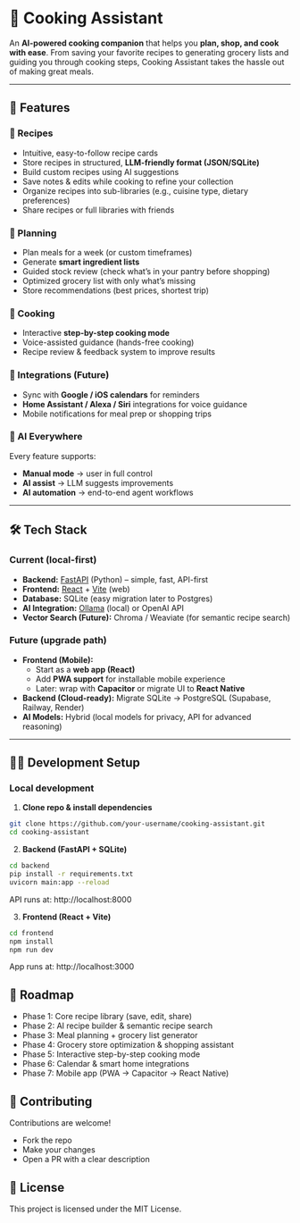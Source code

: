 # 🍳 Cooking Assistant

An **AI-powered cooking companion** that helps you **plan, shop, and cook with ease**. From saving your favorite recipes to generating grocery lists and guiding you through cooking steps, Cooking Assistant takes the hassle out of making great meals.  

---

## 🚀 Features

### 📖 Recipes
- Intuitive, easy-to-follow recipe cards  
- Store recipes in structured, **LLM-friendly format (JSON/SQLite)**  
- Build custom recipes using AI suggestions  
- Save notes & edits while cooking to refine your collection  
- Organize recipes into sub-libraries (e.g., cuisine type, dietary preferences)  
- Share recipes or full libraries with friends  

### 📅 Planning
- Plan meals for a week (or custom timeframes)  
- Generate **smart ingredient lists**  
- Guided stock review (check what’s in your pantry before shopping)  
- Optimized grocery list with only what’s missing  
- Store recommendations (best prices, shortest trip)  

### 🍴 Cooking
- Interactive **step-by-step cooking mode**  
- Voice-assisted guidance (hands-free cooking)  
- Recipe review & feedback system to improve results  

### 🔗 Integrations (Future)
- Sync with **Google / iOS calendars** for reminders  
- **Home Assistant / Alexa / Siri** integrations for voice guidance  
- Mobile notifications for meal prep or shopping trips  

### 🧠 AI Everywhere
Every feature supports:  
- **Manual mode** → user in full control  
- **AI assist** → LLM suggests improvements  
- **AI automation** → end-to-end agent workflows  

---

## 🛠️ Tech Stack

### Current (local-first)
- **Backend:** [FastAPI](https://fastapi.tiangolo.com/) (Python) – simple, fast, API-first  
- **Frontend:** [React](https://react.dev/) + [Vite](https://vitejs.dev/) (web)  
- **Database:** SQLite (easy migration later to Postgres)  
- **AI Integration:** [Ollama](https://ollama.ai/) (local) or OpenAI API  
- **Vector Search (Future):** Chroma / Weaviate (for semantic recipe search)  

### Future (upgrade path)
- **Frontend (Mobile):**  
  - Start as a **web app (React)**  
  - Add **PWA support** for installable mobile experience  
  - Later: wrap with **Capacitor** or migrate UI to **React Native**  
- **Backend (Cloud-ready):** Migrate SQLite → PostgreSQL (Supabase, Railway, Render)  
- **AI Models:** Hybrid (local models for privacy, API for advanced reasoning)  

---

## 🧑‍💻 Development Setup

### Local development

1. **Clone repo & install dependencies**
  ```bash
  git clone https://github.com/your-username/cooking-assistant.git
  cd cooking-assistant
  ```
   
2. **Backend (FastAPI + SQLite)**
  ```bash
  cd backend
  pip install -r requirements.txt
  uvicorn main:app --reload
  ```
  API runs at: http://localhost:8000

3. **Frontend (React + Vite)**
  ```bash
  cd frontend
  npm install
  npm run dev
  ```
  App runs at: http://localhost:3000

## 📌 Roadmap

- Phase 1: Core recipe library (save, edit, share)
- Phase 2: AI recipe builder & semantic recipe search
- Phase 3: Meal planning + grocery list generator
- Phase 4: Grocery store optimization & shopping assistant
- Phase 5: Interactive step-by-step cooking mode
- Phase 6: Calendar & smart home integrations
- Phase 7: Mobile app (PWA → Capacitor → React Native)

## 🤝 Contributing
Contributions are welcome!

- Fork the repo
- Make your changes
- Open a PR with a clear description

## 📜 License
This project is licensed under the MIT License.
